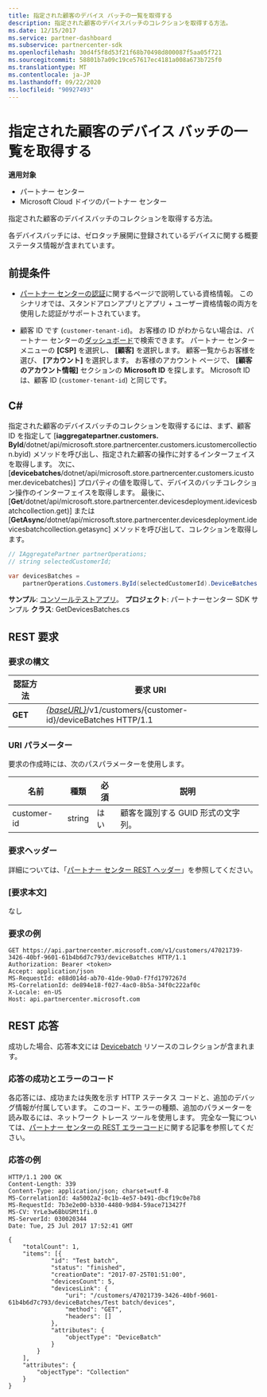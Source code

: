 ```yaml
---
title: 指定された顧客のデバイス バッチの一覧を取得する
description: 指定された顧客のデバイスバッチのコレクションを取得する方法。
ms.date: 12/15/2017
ms.service: partner-dashboard
ms.subservice: partnercenter-sdk
ms.openlocfilehash: 30d4f5f8d53f21f68b70498d800087f5aa05f721
ms.sourcegitcommit: 58801b7a09c19ce57617ec4181a008a673b725f0
ms.translationtype: MT
ms.contentlocale: ja-JP
ms.lasthandoff: 09/22/2020
ms.locfileid: "90927493"
---
```

# <a name="get-a-list-of-device-batches-for-the-specified-customer"></a>指定された顧客のデバイス バッチの一覧を取得する

**適用対象**

- パートナー センター
- Microsoft Cloud ドイツのパートナー センター

指定された顧客のデバイスバッチのコレクションを取得する方法。

各デバイスバッチには、ゼロタッチ展開に登録されているデバイスに関する概要ステータス情報が含まれています。

## <a name="prerequisites"></a>前提条件

- [パートナー センターの認証](partner-center-authentication.md)に関するページで説明している資格情報。 このシナリオでは、スタンドアロンアプリとアプリ + ユーザー資格情報の両方を使用した認証がサポートされています。

- 顧客 ID です (`customer-tenant-id`)。 お客様の ID がわからない場合は、パートナー センターの[ダッシュボード](https://partner.microsoft.com/dashboard)で検索できます。 パートナー センター メニューの **[CSP]** を選択し、 **[顧客]** を選択します。 顧客一覧からお客様を選び、 **[アカウント]** を選択します。 お客様のアカウント ページで、 **[顧客のアカウント情報]** セクションの **Microsoft ID** を探します。 Microsoft ID は、顧客 ID (`customer-tenant-id`) と同じです。

## <a name="c"></a>C\#

指定された顧客のデバイスバッチのコレクションを取得するには、まず、顧客 ID を指定して [**iaggregatepartner.customers. ById**/dotnet/api/microsoft.store.partnercenter.customers.icustomercollection.byid) メソッドを呼び出し、指定された顧客の操作に対するインターフェイスを取得します。 次に、[**devicebatches**/dotnet/api/microsoft.store.partnercenter.customers.icustomer.devicebatches)] プロパティの値を取得して、デバイスのバッチコレクション操作のインターフェイスを取得します。 最後に、[**Get**/dotnet/api/microsoft.store.partnercenter.devicesdeployment.idevicesbatchcollection.get)] または [**GetAsync**/dotnet/api/microsoft.store.partnercenter.devicesdeployment.idevicesbatchcollection.getasync] メソッドを呼び出して、コレクションを取得します。

``` csharp
// IAggregatePartner partnerOperations;
// string selectedCustomerId;

var devicesBatches =
    partnerOperations.Customers.ById(selectedCustomerId).DeviceBatches.Get();
```

**サンプル**: [コンソールテストアプリ](console-test-app.md)。 **プロジェクト**: パートナーセンター SDK サンプル **クラス**: GetDevicesBatches.cs

## <a name="rest-request"></a>REST 要求

### <a name="request-syntax"></a>要求の構文

| 認証方法  | 要求 URI                                                                                   |
|---------|-----------------------------------------------------------------------------------------------|
| **GET** | [*{baseURL}*](partner-center-rest-urls.md)/v1/customers/{customer-id}/deviceBatches HTTP/1.1 |

### <a name="uri-parameter"></a>URI パラメーター

要求の作成時には、次のパスパラメーターを使用します。

| 名前        | 種類   | 必須 | 説明                                           |
|-------------|--------|----------|-------------------------------------------------------|
| customer-id | string | はい      | 顧客を識別する GUID 形式の文字列。 |

### <a name="request-headers"></a>要求ヘッダー

詳細については、「[パートナー センター REST ヘッダー](headers.md)」を参照してください。

### <a name="request-body"></a>[要求本文]

なし

### <a name="request-example"></a>要求の例

```http
GET https://api.partnercenter.microsoft.com/v1/customers/47021739-3426-40bf-9601-61b4b6d7c793/deviceBatches HTTP/1.1
Authorization: Bearer <token>
Accept: application/json
MS-RequestId: e88d014d-ab70-41de-90a0-f7fd1797267d
MS-CorrelationId: de894e18-f027-4ac0-8b5a-34f0c222af0c
X-Locale: en-US
Host: api.partnercenter.microsoft.com
```

## <a name="rest-response"></a>REST 応答

成功した場合、応答本文には [Devicebatch](device-deployment-resources.md#devicebatch) リソースのコレクションが含まれます。

### <a name="response-success-and-error-codes"></a>応答の成功とエラーのコード

各応答には、成功または失敗を示す HTTP ステータス コードと、追加のデバッグ情報が付属しています。 このコード、エラーの種類、追加のパラメーターを読み取るには、ネットワーク トレース ツールを使用します。 完全な一覧については、[パートナー センターの REST エラーコード](error-codes.md)に関する記事を参照してください。

### <a name="response-example"></a>応答の例

```http
HTTP/1.1 200 OK
Content-Length: 339
Content-Type: application/json; charset=utf-8
MS-CorrelationId: 4a5002a2-0c1b-4e57-b491-dbcf19c0e7b8
MS-RequestId: 7b3e2e00-b330-4480-9d84-59ace713427f
MS-CV: YrLe3w6BbUSMt1fi.0
MS-ServerId: 030020344
Date: Tue, 25 Jul 2017 17:52:41 GMT

{
    "totalCount": 1,
    "items": [{
            "id": "Test batch",
            "status": "finished",
            "creationDate": "2017-07-25T01:51:00",
            "devicesCount": 5,
            "devicesLink": {
                "uri": "/customers/47021739-3426-40bf-9601-61b4b6d7c793/deviceBatches/Test batch/devices",
                "method": "GET",
                "headers": []
            },
            "attributes": {
                "objectType": "DeviceBatch"
            }
        }
    ],
    "attributes": {
        "objectType": "Collection"
    }
}
```

